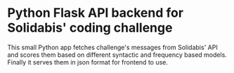 # Python Flask API backend for Solidabis' coding challenge

This small Python app fetches challenge's messages from Solidabis' API and scores them based on different syntactic and frequency based models. Finally it serves them in json format for frontend to use.
